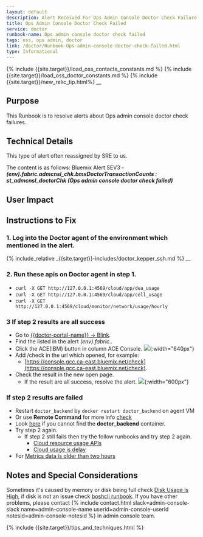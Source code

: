 ```yaml
---
layout: default
description: Alert Received For Ops Admin Console Doctor Check Failure.
title: Ops Admin Console Doctor Check Failed
service: doctor
runbook-name: Ops admin console doctor check failed
tags: oss, ops admin, doctor
link: /doctor/Runbook-Ops-admin-console-doctor-check-failed.html
type: Informational
---
```


{% include {{site.target}}/load_oss_contacts_constants.md %}
{% include {{site.target}}/load_oss_doctor_constants.md %}
{% include {{site.target}}/new_relic_tip.html%}
__


## Purpose
This Runbook is to resolve alerts about Ops admin console doctor check failures.

## Technical Details
This type of alert often reassigned by SRE to us.

The content is as follows:
Bluemix Alert SEV3 - ***(env).fabric.admcnsl_chk.bmxDoctorTransactionCounts : st_admcnsl_doctorChk (Ops admin console doctor check failed)***

## User Impact

## Instructions to Fix

### 1. Log into the Doctor agent of the environment which mentioned in the alert.

{% include_relative _{{site.target}}-includes/doctor_kepper_ssh.md %}
__

### 2. Run these apis on Doctor agent in step 1.

  * `curl -X GET http://127.0.0.1:4569/cloud/app/dea_usage`  
  * `curl -X GET http://127.0.0.1:4569/cloud/app/cell_usage`  
  * `curl -X GET http://127.0.0.1:4569/cloud/monitor/network/usage/hourly`  

### 3 If step 2 results are all success

  * Go to [{{doctor-portal-name}} -> Blink]({{doctor-portal-link}}/#/proxy_blink).
  * Find the listed in the alert _(env).fabric.._
  * Click the ACE(IBM) button in column ACE Console.
  ![]({{site.baseurl}}/docs/runbooks/doctor/images/doctor/blink/blink_agent_2.png){:width="640px"}
  * Add /check in the url which opened, for example:
    - [https://console.gcc.ca-east.bluemix.net/check](https://console.gcc.ca-east.bluemix.net/check).
  * Check the result in the new open page.
    - If the result are all success, resolve the alert.
      ![]({{site.baseurl}}/docs/runbooks/doctor/images/doctor/blink/DoctorChecksInAdminConsole.png){:width="600px"}

### If step 2 results are failed

  * Restart `doctor_backend` by `docker restart doctor_backend` on agent VM
  * Or use **Remote Command** for more info [check]({{site.baseurl}}/docs/runbooks/doctor/Runbook_cloud_usage_is_down.html)
  * Look [here]({{site.baseurl}}/docs/runbooks/doctor/Doctor_backend_container.html) if you cannot find the **doctor_backend** container.
  * Try step 2 again.
    - If step 2 still fails then try the follow runbooks and try step 2 again.
      - [Cloud resource usage APIs]({{site.baseurl}}/docs/runbooks/doctor/Runbook_cloud_resource_usage_APIs.html)
      - [Cloud usage is delay]({{site.baseurl}}/docs/runbooks/doctor/Runbook_cloud_usage_is_delay.html)
  * For [Metrics data is older than two hours]({{site.baseurl}}/docs/runbooks/doctor/Runbook_Metrics_data_is_older_than_two_hours.html)


## Notes and Special Considerations

Sometimes it's caused by memory or disk being full check [Disk Usage is High]({{site.baseurl}}/docs/runbooks/doctor/Runbook_Disk_Usage_is_High.html), if disk is not an issue check [boshcli runbook]({{site.baseurl}}/docs/runbooks/doctor/Runbook_Bosh_Cli_SSH_Metrics_ibm_allenvs_infra_sshTunnel.html).
If you have other problems, please contact {% include contact.html slack=admin-console-slack name=admin-console-name userid=admin-console-userid notesid=admin-console-notesid %} in admin console team.


{% include {{site.target}}/tips_and_techniques.html %}
